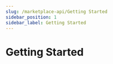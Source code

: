 ```yaml
---
slug: /marketplace-api/Getting Started
sidebar_position: 1
sidebar_label: Getting Started
---
```


# Getting Started